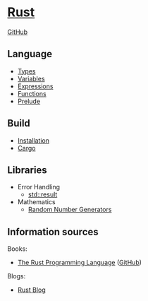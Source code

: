 # [Rust](https://www.rust-lang.org/)
[GitHub](https://github.com/rust-lang/rust)

## Language
- [Types](Language/Types.md)
- [Variables](Language/Variables.md)
- [Expressions](Language/Expressions.md)
- [Functions](Language/Functions.md)
- [Prelude](https://doc.rust-lang.org/std/prelude/index.html)

## Build
- [Installation](Build/Installation.md)
- [Cargo](Build/Cargo.md)

## Libraries
- Error Handling
  - [std::result](https://doc.rust-lang.org/std/result/index.html)
- Mathematics
  - [Random Number Generators](Libraries/Mathematics/Random%20Number%20Generators.md)

## Information sources
Books:
- [The Rust Programming Language](https://doc.rust-lang.org/book/) ([GitHub](https://github.com/rust-lang/book))

Blogs:
- [Rust Blog](https://blog.rust-lang.org/)